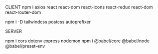 CLIENT
npm i axios react react-dom react-icons react-redux react-dom react-router-dom

npm i -D tailwindcss postcss autoprefixer

SERVER

npm i cors dotenv express nodemon
npm i @babel/core @babel/node @babel/preset-env
